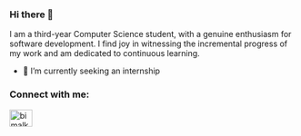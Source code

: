 ### Hi there 👋


I am a third-year Computer Science student, with a genuine enthusiasm for software development. I find joy in witnessing the incremental progress of my work and am dedicated to continuous learning.

- 🔭 I’m currently seeking an internship

<h3 align="left" color='blue'>Connect with me:</h3>
<p align="left">
<a href="https://www.linkedin.com/in/roua-afsa-71ab06222/" target="blank"><img align="center" src="https://raw.githubusercontent.com/rahuldkjain/github-profile-readme-generator/master/src/images/icons/Social/linked-in-alt.svg" alt="bimalkafle" height="30" width="40" /></a>
</p>

<!--
**ROUAAFSA/ROUAAFSA** is a ✨ _special_ ✨ repository because its `README.md` (this file) appears on your GitHub profile.

Here are some ideas to get you started:


- 🌱 I’m currently learning ...
- 👯 I’m looking to collaborate on ...
- 🤔 I’m looking for help with ...
- 💬 Ask me about ...
- 📫 How to reach me: ...
- 😄 Pronouns: ...
- ⚡ Fun fact: ...
-->
